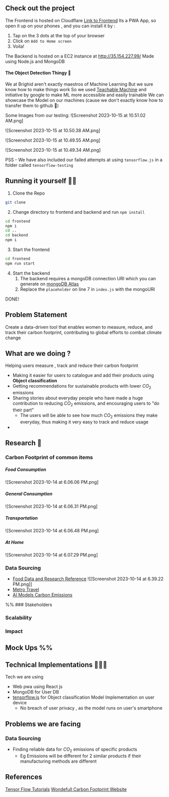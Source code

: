 

## Check out the project
The Frontend is hosted on Cloudflare [Link to Frontend](https://app-42p.pages.dev/)
Its a PWA App, so open it up on your phones , and you can install it by :
1. Tap on the 3 dots at the top of your browser
2. Click on `Add to Home screen`
3. Voila!

The Backend is hosted on a EC2 instance at http://35.154.227.99/
Made using Node.js and MongoDB

#### The Object Detection Thingy 🧠
We at Brighid aren't exactly maestros of Machine Learning
But we sure know how to make things work
So we used [Teachable Machine]() and initiative by google to make ML more accessible and easily trainable
We can showcase the Model on our machines (cause we don't exactly know how to transfer them to github 👀)

Some Images from our testing:
![Screenshot 2023-10-15 at 10.51.02 AM.png]

![Screenshot 2023-10-15 at 10.50.38 AM.png]

![Screenshot 2023-10-15 at 10.49.55 AM.png]

![Screenshot 2023-10-15 at 10.49.34 AM.png]


PSS - We have also included our failed attempts at using `tensorflow.js` in a folder called `tensorflow-testing` 
## Running it yourself 🏃‍♀️
1. Clone the Repo
```bash
git clone 
```
2. Change directory to frontend and backend and run `npm install`
```bash
cd frontend
npm i
cd ..
cd backend
npm i
```
3. Start the frontend
```bash
cd frontend
npm run start
```
4. Start the backend
	1. The backend requires a mongoDB connection URI which you can generate on [mongoDB Atlas](https://www.mongodb.com/)
	2. Replace the `placeholder` on line 7 in `index.js` with the mongoURI

DONE!



## Problem Statement 
Create a data-driven tool that enables women to measure, reduce, and track their carbon footprint, contributing to global efforts to combat climate change

## What are we doing ?

Helping users measure , track and reduce their carbon footprint
- Making it easier for users to catalogue and add their products using **Object classification** 
- Getting recommendations for sustainable products with lower $CO_2$ emissions
- Sharing stories about everyday people who have made a huge contribution to reducing $CO_2$ emissions, and encouraging users to "do their part"
	- The users will be able to see how much $CO_2$ emissions they make everyday, thus making it very easy to track and reduce usage
- 
## Research 🧐

### Carbon Footprint of common items
##### Food Consumption
![Screenshot 2023-10-14 at 6.06.06 PM.png]
##### General Consumption
![Screenshot 2023-10-14 at 6.06.31 PM.png]
##### Transportation
![Screenshot 2023-10-14 at 6.06.48 PM.png]
##### At Home
![Screenshot 2023-10-14 at 6.07.29 PM.png]


### Data Sourcing
- [Food Data and Research Reference](https://www.kaggle.com/code/selfvivek/choose-your-food-wisely)
	![[Screenshot 2023-10-14 at 6.39.22 PM.png]]
- [Metro Travel](https://www.delhimetrorail.com/carbonlite-metro-travel)
- [AI Models Carbon Emissions](https://www.technologyreview.com/2022/11/14/1063192/were-getting-a-better-idea-of-ais-true-carbon-footprint/)




%% ### Stakeholders

### Scalability

### Impact




## Mock Ups %%

## Technical Implementations 🏃‍♀️🧪
Tech we are using
- Web pwa using React js
- MongoDB for User DB
- [tensorflow.js](https://www.tensorflow.org/js) for Object classification Model Implementation on user device
	- No breach of user privacy , as the model runs on user's smartphone

## Problems we are facing
### Data Sourcing
- Finding reliable data for $CO_2$ emissions of specific products
	- Eg Emissions will be different for 2 similar products if their manufacturing methods are different


## References
[Tensor Flow Tutorials](https://codelabs.developers.google.com/codelabs/tensorflowjs-object-detection?hl=en#7)
[Wondefull Carbon Footprint Website](https://clevercarbon.io/carbon-footprint-of-common-items/)
